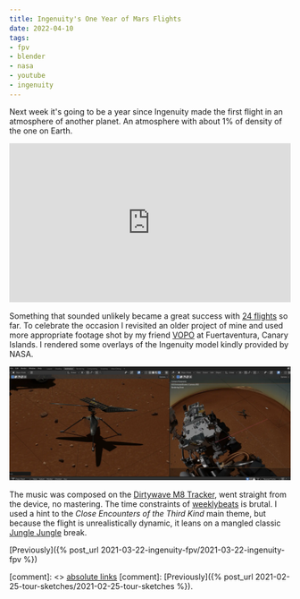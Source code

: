 ```yaml
---
title: Ingenuity's One Year of Mars Flights
date: 2022-04-10
tags:
- fpv
- blender
- nasa
- youtube
- ingenuity
---
```


Next week it's going to be a year since Ingenuity made the first flight in an atmosphere of another planet. An atmosphere with about 1% of density of the one on Earth.

<iframe src="https://player.vimeo.com/video/686244806?h=f8f41b2cd3&amp;badge=0&amp;autopause=0&amp;player_id=0&amp;app_id=58479" frameborder="0" allow="autoplay; fullscreen; picture-in-picture" allowfullscreen style="width: 100%; height: auto; aspect-ratio: 16 / 9;" title="Ingenuity&amp;#039;s One Year of Mars Flights"></iframe>

Something that sounded unlikely became a great success with [24 flights](https://mars.nasa.gov/technology/helicopter/#Flight-Log) so far. To celebrate the occasion I revisited an older project of mine and used more appropriate footage shot by my friend [VOPO](https://www.vojtechpollak.com/) at Fuertaventura, Canary Islands. I rendered some overlays of the Ingenuity model kindly provided by NASA.

![Ingenuity with Perseverance](ingenuity-and-perseverance.webp)

The music was composed on the [Dirtywave M8 Tracker](https://dirtywave.com/), went straight from the device, no mastering. The time constraints of [weeklybeats](https://weeklybeats.com/) is brutal. I used a hint to the *Close Encounters of the Third Kind* main theme, but because the flight is unrealistically dynamic, it leans on a mangled classic [Jungle Jungle](https://free-sample-packs.com/junglejungle-1989-1999-sample-pack/) break.

[Previously]({% post_url  2021-03-22-ingenuity-fpv/2021-03-22-ingenuity-fpv %})

[comment]: <> <a href="{{ site.url }}{{ page.url }}">absolute links</a>
[comment]: [Previously]({% post_url 2021-02-25-tour-sketches/2021-02-25-tour-sketches %}).
